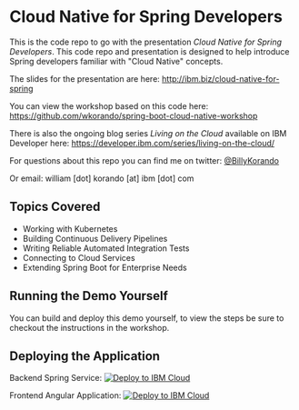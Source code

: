 # Cloud Native for Spring Developers

This is the code repo to go with the presentation *Cloud Native for Spring Developers*. This code repo and presentation is designed to help introduce Spring developers familiar with "Cloud Native" concepts. 

The slides for the presentation are here: http://ibm.biz/cloud-native-for-spring 

You can view the workshop based on this code here: https://github.com/wkorando/spring-boot-cloud-native-workshop

There is also the ongoing blog series *Living on the Cloud* available on IBM Developer here: https://developer.ibm.com/series/living-on-the-cloud/

For questions about this repo you can find me on twitter: [@BillyKorando](https://twitter.com/BillyKorando)

Or email: william [dot] korando [at] ibm [dot] com

## Topics Covered

* Working with Kubernetes
* Building Continuous Delivery Pipelines
* Writing Reliable Automated Integration Tests
* Connecting to Cloud Services
* Extending Spring Boot for Enterprise Needs

## Running the Demo Yourself 

You can build and deploy this demo yourself, to view the steps be sure to checkout the instructions in the workshop. 

## Deploying the Application

Backend Spring Service: [![Deploy to IBM Cloud](https://cloud.ibm.com/devops/setup/deploy/button.png)](https://cloud.ibm.com/devops/setup/deploy?repository=https://github.com/wkorando/cnsd-produce-service&branch=master&env_id=ibm:yp:us-south)
	
Frontend Angular Application: [![Deploy to IBM Cloud](https://cloud.ibm.com/devops/setup/deploy/button.png)](https://cloud.ibm.com/devops/setup/deploy?repository=https://github.com/wkorando/cnsd-produce-client&branch=master&env_id=ibm:yp:us-south)